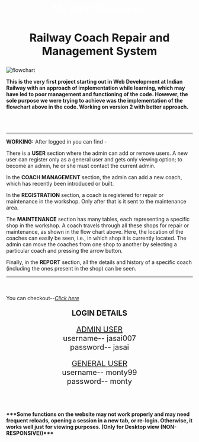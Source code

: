  <h1  style= "color: white;text-align: center;">My First Project on</h1>
 <h2 style="font-size: 30px;text-align: center;"><strong>Railway Coach Repair and Management System</strong></h2>

 ![flowchart](https://github.com/Jasai007/crms/assets/47225534/11398c9f-0006-4417-b4dd-575395955937)

<p><strong> This is the very first project starting out in Web Development at Indian Railway with an approach of implementation while learning, which may have led to poor management and functioning of the code. However, the sole purpose we were trying to achieve was the implementation of the flowchart above in the code. Working on version 2 with better approach. </strong> </p>
<br></br>

***********************************************************************************************************************

<p><strong>WORKING:</strong> After logged in you can find - </p>
<p>There is a <strong>USER</strong> section where the admin can add or remove users. A new user can register only as a general user and gets only viewing option; to become an admin, he or she must contact the current admin.</p>
<p>In the <strong>COACH MANAGEMENT</strong> section, the admin can add a new coach, which has recently been introduced or built.</p>
<p>In the <strong>REGISTRATION</strong> section, a coach is registered for repair or maintenance in the workshop. Only after that is it sent to the maintenance area.</p>
<p>The <strong>MAINTENANCE</strong> section has many tables, each representing a specific shop in the workshop. A coach travels through all these shops for repair or maintenance, as shown in the flow chart above. Here, the location of the coaches can easily be seen, i.e., in which shop it is currently located. The admin can move the coaches from one shop to another by selecting a particular coach and pressing the arrow button.</p>
<p>Finally, in the <strong>REPORT</strong> section, all the details and history of a specific coach (including the ones present in the shop) can be seen.</p>

***********************************************************************************************************************

<br></br>
You can checkout--<a href="http://crmsapp.infinityfreeapp.com/" ><i>Click here</i></a></p>
<p style="font-size: 20px;text-align: center;"><strong>LOGIN DETAILS</strong></p>
<p style="font-size: 20px;text-align: center;"><u>ADMIN USER</u><br> username-- jasai007<br>password-- jasai</p>
<p style="font-size: 20px;text-align: center;"><u>GENERAL USER</u><br> username-- monty99<br>password-- monty</p>
<br></br>
<p><strong>***Some functions on the website may not work properly and may need frequent reloads, opening a session in a new tab, or re-login. Otherwise, it works well just for viewing purposes. (Only for Desktop view (NON-RESPONSIVE))***</strong> </p>







 

